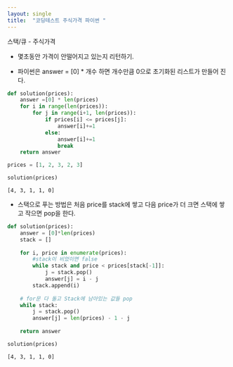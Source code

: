 ```yaml
---
layout: single
title:  "코딩테스트 주식가격 파이썬 "
---
```


스택/큐 - 주식가격

- 몇초동안 가격이 안떨어지고 있는지 리턴하기.


- 파이썬은 answer = [0] * 개수 하면 개수만큼 0으로 초기화된 리스트가 만들어 진다.


```python
def solution(prices):
    answer =[0] * len(prices)
    for i in range(len(prices)):
        for j in range(i+1, len(prices)):
            if prices[i] <= prices[j]:
                answer[i]+=1
            else:
                answer[i]+=1
                break
    return answer
```


```python
prices = [1, 2, 3, 2, 3]
```


```python
solution(prices)
```




    [4, 3, 1, 1, 0]



- 스택으로 푸는 방법은 처음 price를 stack에 쌓고 다음 price가 더 크면 스택에 쌓고 작으면 pop을 한다. 


```python
def solution(prices):
    answer = [0]*len(prices)
    stack = []
 
    for i, price in enumerate(prices):
        #stack이 비었이면 false
        while stack and price < prices[stack[-1]]:
            j = stack.pop()
            answer[j] = i - j
        stack.append(i)
 
    # for문 다 돌고 Stack에 남아있는 값들 pop
    while stack:
        j = stack.pop()
        answer[j] = len(prices) - 1 - j
 
    return answer
```


```python
solution(prices)
```




    [4, 3, 1, 1, 0]


